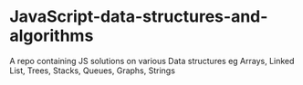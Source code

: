 # JavaScript-data-structures-and-algorithms
A repo containing JS solutions on various Data structures eg Arrays, Linked List, Trees, Stacks, Queues, Graphs, Strings
